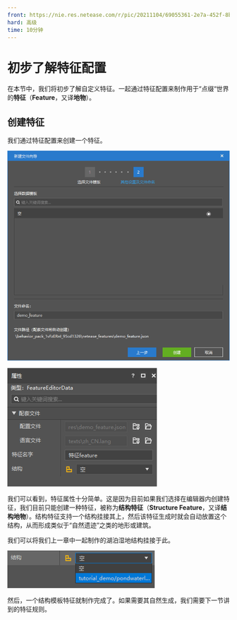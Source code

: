 ```yaml
---
front: https://nie.res.netease.com/r/pic/20211104/69055361-2e7a-452f-8b1a-f23e1262a03a.jpg
hard: 高级
time: 10分钟
---
```


# 初步了解特征配置

在本节中，我们将初步了解自定义特征。一起通过特征配置来制作用于“点缀“世界的**特征**（**Feature**，又译**地物**）。

## 创建特征

我们通过特征配置来创建一个特征。

![](./images/6.8_feature.png)

![](./images/6.8_feature_property.png)

我们可以看到，特征属性十分简单。这是因为目前如果我们选择在编辑器内创建特征，我们目前只能创建一种特征，被称为**结构特征**（**Structure Feature**，又译**结构地物**）。结构特征支持一个结构挂接其上，然后该特征生成时就会自动放置这个结构，从而形成类似于“自然遗迹”之类的地形或建筑。

我们可以将我们上一章中一起制作的湖泊湿地结构挂接于此。

![](./images/6.8_feature_structure.png)

然后，一个结构模板特征就制作完成了。如果需要其自然生成，我们需要下一节讲到的特征规则。